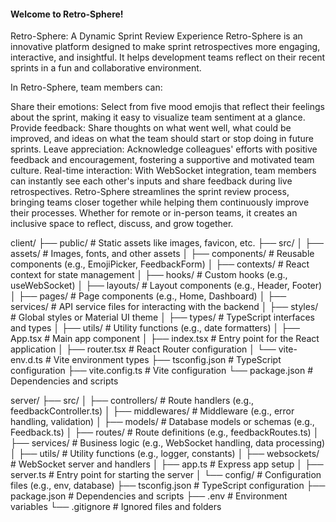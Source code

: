 
#### Welcome to Retro-Sphere!

Retro-Sphere: A Dynamic Sprint Review Experience
Retro-Sphere is an innovative platform designed to make sprint retrospectives more engaging, interactive, and insightful. It helps development teams reflect on their recent sprints in a fun and collaborative environment.

In Retro-Sphere, team members can:

Share their emotions: Select from five mood emojis that reflect their feelings about the sprint, making it easy to visualize team sentiment at a glance.
Provide feedback: Share thoughts on what went well, what could be improved, and ideas on what the team should start or stop doing in future sprints.
Leave appreciation: Acknowledge colleagues' efforts with positive feedback and encouragement, fostering a supportive and motivated team culture.
Real-time interaction: With WebSocket integration, team members can instantly see each other's inputs and share feedback during live retrospectives.
Retro-Sphere streamlines the sprint review process, bringing teams closer together while helping them continuously improve their processes. Whether for remote or in-person teams, it creates an inclusive space to reflect, discuss, and grow together.





client/
├── public/               # Static assets like images, favicon, etc.
├── src/
│   ├── assets/           # Images, fonts, and other assets
│   ├── components/       # Reusable components (e.g., EmojiPicker, FeedbackForm)
│   ├── contexts/         # React context for state management
│   ├── hooks/            # Custom hooks (e.g., useWebSocket)
│   ├── layouts/          # Layout components (e.g., Header, Footer)
│   ├── pages/            # Page components (e.g., Home, Dashboard)
│   ├── services/         # API service files for interacting with the backend
│   ├── styles/           # Global styles or Material UI theme
│   ├── types/            # TypeScript interfaces and types
│   ├── utils/            # Utility functions (e.g., date formatters)
│   ├── App.tsx           # Main app component
│   ├── index.tsx          # Entry point for the React application
│   ├── router.tsx        # React Router configuration
│   └── vite-env.d.ts     # Vite environment types
├── tsconfig.json         # TypeScript configuration
├── vite.config.ts        # Vite configuration
└── package.json          # Dependencies and scripts


server/
├── src/
│   ├── controllers/      # Route handlers (e.g., feedbackController.ts)
│   ├── middlewares/      # Middleware (e.g., error handling, validation)
│   ├── models/           # Database models or schemas (e.g., Feedback.ts)
│   ├── routes/           # Route definitions (e.g., feedbackRoutes.ts)
│   ├── services/         # Business logic (e.g., WebSocket handling, data processing)
│   ├── utils/            # Utility functions (e.g., logger, constants)
│   ├── websockets/       # WebSocket server and handlers
│   ├── app.ts            # Express app setup
│   ├── server.ts         # Entry point for starting the server
│   └── config/           # Configuration files (e.g., env, database)
├── tsconfig.json         # TypeScript configuration
├── package.json          # Dependencies and scripts
├── .env                  # Environment variables
└── .gitignore            # Ignored files and folders
